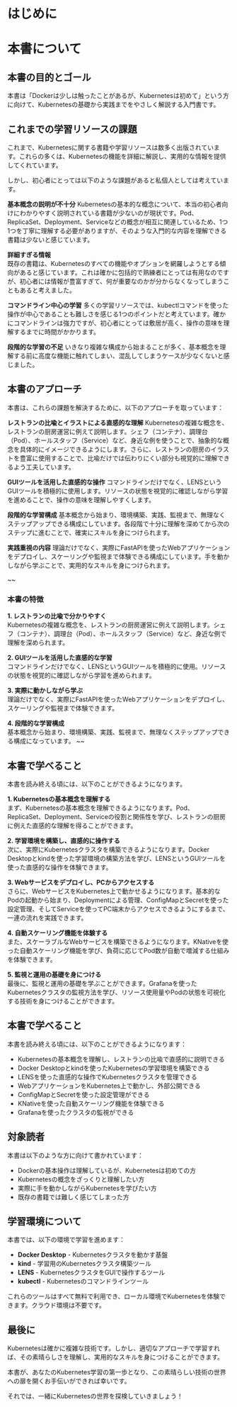 # はじめに



# 本書について

## 本書の目的とゴール

本書は「Dockerは少しは触ったことがあるが、Kubernetesは初めて」という方に向けて、Kubernetesの基礎から実践までをやさしく解説する入門書です。


## これまでの学習リソースの課題

これまで、Kubernetesに関する書籍や学習リソースは数多く出版されています。これらの多くは、Kubernetesの機能を詳細に解説し、実用的な情報を提供してくれています。

しかし、初心者にとっては以下のような課題があると私個人としては考えています。

**基本概念の説明が不十分**
Kubernetesの基本的な概念について、本当の初心者向けにわかりやすく説明されている書籍が少ないのが現状です。Pod、ReplicaSet、Deployment、Serviceなどの概念が相互に関連しているため、1つ1つを丁寧に理解する必要がありますが、そのような入門的な内容を理解できる書籍は少ないと感じています。

**詳細すぎる情報**  
既存の書籍は、Kubernetesのすべての機能やオプションを網羅しようとする傾向があると感じています。これは確かに包括的で熟練者にとっては有用なのですが、初心者には情報が豊富すぎて、何が重要なのかが分からなくなってしまうこともあると考えました。

**コマンドライン中心の学習**
多くの学習リソースでは、kubectlコマンドを使った操作が中心であることも難しさを感じる1つのポイントだと考えています。確かにコマンドラインは強力ですが、初心者にとっては敷居が高く、操作の意味を理解するまでに時間がかかります。

**段階的な学習の不足**
いきなり複雑な構成から始まることが多く、基本概念を理解する前に高度な機能に触れてしまい、混乱してしまうケースが少なくないと感じました。

## 本書のアプローチ

本書は、これらの課題を解決するために、以下のアプローチを取っています：

**レストランの比喩とイラストによる直感的な理解**
Kubernetesの複雑な概念を、レストランの厨房運営に例えて説明します。シェフ（コンテナ）、調理台（Pod）、ホールスタッフ（Service）など、身近な例を使うことで、抽象的な概念を具体的にイメージできるようにします。さらに、レストランの厨房のイラストを豊富に使用することで、比喩だけでは伝わりにくい部分も視覚的に理解できるよう工夫しています。

**GUIツールを活用した直感的な操作**
コマンドラインだけでなく、LENSというGUIツールを積極的に使用します。リソースの状態を視覚的に確認しながら学習を進めることで、操作の意味を理解しやすくします。

**段階的な学習構成**
基本概念から始まり、環境構築、実践、監視まで、無理なくステップアップできる構成にしています。各段階で十分に理解を深めてから次のステップに進むことで、確実にスキルを身につけられます。

**実践重視の内容**
理論だけでなく、実際にFastAPIを使ったWebアプリケーションをデプロイし、スケーリングや監視まで体験できる構成にしています。手を動かしながら学ぶことで、実用的なスキルを身につけられます。

<!-- 本書のアプローチとの、内容重複による第1章のカット部分 ここから -->
~~
### 本書の特徴

**1. レストランの比喩で分かりやすく**  
Kubernetesの複雑な概念を、レストランの厨房運営に例えて説明します。シェフ（コンテナ）、調理台（Pod）、ホールスタッフ（Service）など、身近な例で理解を深められます。

**2. GUIツールを活用した直感的な学習**  
コマンドラインだけでなく、LENSというGUIツールを積極的に使用。リソースの状態を視覚的に確認しながら学習を進められます。

**3. 実際に動かしながら学ぶ**  
理論だけでなく、実際にFastAPIを使ったWebアプリケーションをデプロイし、スケーリングや監視まで体験できます。

**4. 段階的な学習構成**  
基本概念から始まり、環境構築、実践、監視まで、無理なくステップアップできる構成になっています。
~~
<!-- ここまで -->



## 本書で学べること

本書を読み終える頃には、以下のことができるようになります。

**1. Kubernetesの基本概念を理解する**  
まず、Kubernetesの基本概念を理解できるようになります。Pod、ReplicaSet、Deployment、Serviceの役割と関係性を学び、レストランの厨房に例えた直感的な理解を得ることができます。

**2. 学習環境を構築し、直感的に操作する**  
次に、実際にKubernetesクラスタを構築できるようになります。Docker Desktopとkindを使った学習環境の構築方法を学び、LENSというGUIツールを使った直感的な操作を体験できます。

**3. Webサービスをデプロイし、PCからアクセスする**  
さらに、WebサービスをKubernetes上で動かせるようになります。基本的なPodの起動から始まり、Deploymentによる管理、ConfigMapとSecretを使った設定管理、そしてServiceを使ってPC端末からアクセスできるようにするまで、一連の流れを実践できます。

**4. 自動スケーリング機能を体験する**  
また、スケーラブルなWebサービスを構築できるようになります。KNativeを使った自動スケーリング機能を学び、負荷に応じてPod数が自動で増減する仕組みを体験できます。

**5. 監視と運用の基礎を身につける**  
最後に、監視と運用の基礎を学ぶことができます。Grafanaを使ったKubernetesクラスタの監視方法を学び、リソース使用量やPodの状態を可視化する技術を身につけることができます。


<!-- 第1章から持ってきた内容の重複による「はじめに」のカット部分 ここから -->
## 本書で学べること

本書を読み終える頃には、以下のことができるようになります：

- Kubernetesの基本概念を理解し、レストランの比喩で直感的に説明できる
- Docker Desktopとkindを使ったKubernetesの学習環境を構築できる
- LENSを使った直感的な操作でKubernetesクラスタを管理できる
- WebアプリケーションをKubernetes上で動かし、外部公開できる
- ConfigMapとSecretを使った設定管理ができる
- KNativeを使った自動スケーリング機能を体験できる
- Grafanaを使ったクラスタの監視ができる

<!-- カット ここまで-->


## 対象読者

本書は以下のような方に向けて書かれています：

- Dockerの基本操作は理解しているが、Kubernetesは初めての方
- Kubernetesの概念をざっくりと理解したい方
- 実際に手を動かしながらKubernetesを学びたい方
- 既存の書籍では難しく感じてしまった方

## 学習環境について

本書では、以下の環境で学習を進めます：

- **Docker Desktop** - Kubernetesクラスタを動かす基盤
- **kind** - 学習用のKubernetesクラスタ構築ツール
- **LENS** - KubernetesクラスタをGUIで操作するツール
- **kubectl** - Kubernetesのコマンドラインツール

これらのツールはすべて無料で利用でき、ローカル環境でKubernetesを体験できます。クラウド環境は不要です。

## 最後に

Kubernetesは確かに複雑な技術です。しかし、適切なアプローチで学習すれば、その素晴らしさを理解し、実用的なスキルを身につけることができます。

本書が、あなたのKubernetes学習の第一歩となり、この素晴らしい技術の世界への扉を開くお手伝いができれば幸いです。

それでは、一緒にKubernetesの世界を探検していきましょう！
